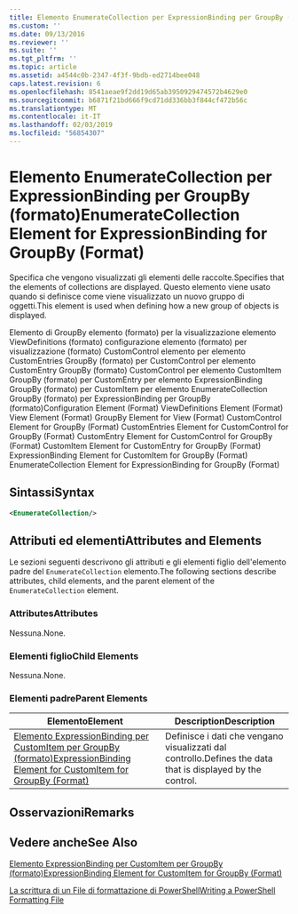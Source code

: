 ```yaml
---
title: Elemento EnumerateCollection per ExpressionBinding per GroupBy (formato) | Microsoft Docs
ms.custom: ''
ms.date: 09/13/2016
ms.reviewer: ''
ms.suite: ''
ms.tgt_pltfrm: ''
ms.topic: article
ms.assetid: a4544c0b-2347-4f3f-9bdb-ed2714bee048
caps.latest.revision: 6
ms.openlocfilehash: 8541aeae9f2dd19d65ab3950929474572b4629e0
ms.sourcegitcommit: b6871f21bd666f9cd71dd336bb3f844cf472b56c
ms.translationtype: MT
ms.contentlocale: it-IT
ms.lasthandoff: 02/03/2019
ms.locfileid: "56854307"
---
```

# <a name="enumeratecollection-element-for-expressionbinding-for-groupby-format"></a><span data-ttu-id="d7ded-102">Elemento EnumerateCollection per ExpressionBinding per GroupBy (formato)</span><span class="sxs-lookup"><span data-stu-id="d7ded-102">EnumerateCollection Element for ExpressionBinding for GroupBy (Format)</span></span>

<span data-ttu-id="d7ded-103">Specifica che vengono visualizzati gli elementi delle raccolte.</span><span class="sxs-lookup"><span data-stu-id="d7ded-103">Specifies that the elements of collections are displayed.</span></span> <span data-ttu-id="d7ded-104">Questo elemento viene usato quando si definisce come viene visualizzato un nuovo gruppo di oggetti.</span><span class="sxs-lookup"><span data-stu-id="d7ded-104">This element is used when defining how a new group of objects is displayed.</span></span>

<span data-ttu-id="d7ded-105">Elemento di GroupBy elemento (formato) per la visualizzazione elemento ViewDefinitions (formato) configurazione elemento (formato) per visualizzazione (formato) CustomControl elemento per elemento CustomEntries GroupBy (formato) per CustomControl per elemento CustomEntry GroupBy (formato) CustomControl per elemento CustomItem GroupBy (formato) per CustomEntry per elemento ExpressionBinding GroupBy (formato) per CustomItem per elemento EnumerateCollection GroupBy (formato) per ExpressionBinding per GroupBy (formato)</span><span class="sxs-lookup"><span data-stu-id="d7ded-105">Configuration Element (Format) ViewDefinitions Element (Format) View Element (Format) GroupBy Element for View (Format) CustomControl Element for GroupBy (Format) CustomEntries Element for CustomControl for GroupBy (Format) CustomEntry Element for CustomControl for GroupBy (Format) CustomItem Element for CustomEntry for GroupBy (Format) ExpressionBinding Element for CustomItem for GroupBy (Format) EnumerateCollection Element for ExpressionBinding for GroupBy (Format)</span></span>

## <a name="syntax"></a><span data-ttu-id="d7ded-106">Sintassi</span><span class="sxs-lookup"><span data-stu-id="d7ded-106">Syntax</span></span>

```xml
<EnumerateCollection/>
```

## <a name="attributes-and-elements"></a><span data-ttu-id="d7ded-107">Attributi ed elementi</span><span class="sxs-lookup"><span data-stu-id="d7ded-107">Attributes and Elements</span></span>

<span data-ttu-id="d7ded-108">Le sezioni seguenti descrivono gli attributi e gli elementi figlio dell'elemento padre del `EnumerateCollection` elemento.</span><span class="sxs-lookup"><span data-stu-id="d7ded-108">The following sections describe attributes, child elements, and the parent element of the `EnumerateCollection` element.</span></span>

### <a name="attributes"></a><span data-ttu-id="d7ded-109">Attributes</span><span class="sxs-lookup"><span data-stu-id="d7ded-109">Attributes</span></span>

<span data-ttu-id="d7ded-110">Nessuna.</span><span class="sxs-lookup"><span data-stu-id="d7ded-110">None.</span></span>

### <a name="child-elements"></a><span data-ttu-id="d7ded-111">Elementi figlio</span><span class="sxs-lookup"><span data-stu-id="d7ded-111">Child Elements</span></span>

<span data-ttu-id="d7ded-112">Nessuna.</span><span class="sxs-lookup"><span data-stu-id="d7ded-112">None.</span></span>

### <a name="parent-elements"></a><span data-ttu-id="d7ded-113">Elementi padre</span><span class="sxs-lookup"><span data-stu-id="d7ded-113">Parent Elements</span></span>

|<span data-ttu-id="d7ded-114">Elemento</span><span class="sxs-lookup"><span data-stu-id="d7ded-114">Element</span></span>|<span data-ttu-id="d7ded-115">Description</span><span class="sxs-lookup"><span data-stu-id="d7ded-115">Description</span></span>|
|-------------|-----------------|
|[<span data-ttu-id="d7ded-116">Elemento ExpressionBinding per CustomItem per GroupBy (formato)</span><span class="sxs-lookup"><span data-stu-id="d7ded-116">ExpressionBinding Element for CustomItem for GroupBy (Format)</span></span>](./expressionbinding-element-for-customitem-for-groupby-format.md)|<span data-ttu-id="d7ded-117">Definisce i dati che vengano visualizzati dal controllo.</span><span class="sxs-lookup"><span data-stu-id="d7ded-117">Defines the data that is displayed by the control.</span></span>|

## <a name="remarks"></a><span data-ttu-id="d7ded-118">Osservazioni</span><span class="sxs-lookup"><span data-stu-id="d7ded-118">Remarks</span></span>

## <a name="see-also"></a><span data-ttu-id="d7ded-119">Vedere anche</span><span class="sxs-lookup"><span data-stu-id="d7ded-119">See Also</span></span>

[<span data-ttu-id="d7ded-120">Elemento ExpressionBinding per CustomItem per GroupBy (formato)</span><span class="sxs-lookup"><span data-stu-id="d7ded-120">ExpressionBinding Element for CustomItem for GroupBy (Format)</span></span>](./expressionbinding-element-for-customitem-for-groupby-format.md)

[<span data-ttu-id="d7ded-121">La scrittura di un File di formattazione di PowerShell</span><span class="sxs-lookup"><span data-stu-id="d7ded-121">Writing a PowerShell Formatting File</span></span>](./writing-a-powershell-formatting-file.md)
